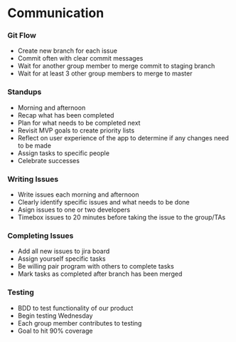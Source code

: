 # Communication


### Git Flow
* Create new branch for each issue
* Commit often with clear commit messages
* Wait for another group member to merge commit to staging branch
* Wait for at least 3 other group members to merge to master

### Standups
* Morning and afternoon
* Recap what has been completed
* Plan for what needs to be completed next
* Revisit MVP goals to create priority lists
* Reflect on user experience of the app to determine if any changes need to be made
* Assign tasks to specific people
* Celebrate successes

### Writing Issues
* Write issues each morning and afternoon
* Clearly identify specific issues and what needs to be done
* Asign issues to one or two developers
* Timebox issues to 20 minutes before taking the issue to the group/TAs


### Completing Issues
* Add all new issues to jira board
* Assign yourself specific tasks
* Be willing pair program with others to complete tasks
* Mark tasks as completed after branch has been merged

### Testing
* BDD to test functionality of our product
* Begin testing Wednesday 
* Each group member contributes to testing
* Goal to hit 90% coverage



